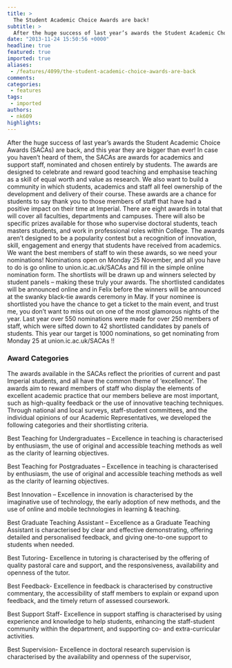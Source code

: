 ```yaml
---
title: >
  The Student Academic Choice Awards are back!
subtitle: >
  After the huge success of last year’s awards the Student Academic Choice Awards (SACAs) are back, and this year they are bigger than ever!
date: "2013-11-24 15:50:56 +0000"
headline: true
featured: true
imported: true
aliases:
 - /features/4099/the-student-academic-choice-awards-are-back
comments:
categories:
 - features
tags:
 - imported
authors:
 - nk609
highlights:
---
```


After the huge success of last year’s awards the Student Academic Choice Awards (SACAs) are back, and this year they are bigger than ever! In case you haven’t heard of them, the SACAs are awards for academics and support staff, nominated and chosen entirely by students. The awards are designed to celebrate and reward good teaching and emphasise teaching as a skill of equal worth and value as research. We also want to build a community in which students, academics and staff all feel ownership of the development and delivery of their course. These awards are a chance for students to say thank you to those members of staff that have had a positive impact on their time at Imperial.
 There are eight awards in total that will cover all faculties, departments and campuses. There will also be specific prizes available for those who supervise doctoral students, teach masters students, and work in professional roles within College. The awards aren’t designed to be a popularity contest but a recognition of innovation, skill, engagement and energy that students have received from academics.
 We want the best members of staff to win these awards, so we need your nominations! Nominations open on Monday 25 November, and all you have to do is go online to union.ic.ac.uk/SACAs and fill in the simple online nomination form.
 The shortlists will be drawn up and winners selected by student panels – making these truly your awards. The shortlisted candidates will be announced online and in Felix before the winners will be announced at the swanky black-tie awards ceremony in May. If your nominee is shortlisted you have the chance to get a ticket to the main event, and trust me, you don’t want to miss out on one of the most glamorous nights of the year.
 Last year over 550 nominations were made for over 250 members of staff, which were sifted down to 42 shortlisted candidates by panels of students. This year our target is 1000 nominations, so get nominating from Monday 25 at union.ic.ac.uk/SACAs !!

###  Award Categories

The awards available in the SACAs reflect the priorities of current and past Imperial students, and all have the common theme of ‘excellence’. The awards aim to reward members of staff who display the elements of excellent academic practice that our members believe are most important, such as high-quality feedback or the use of innovative teaching techniques. Through national and local surveys, staff-student committees, and the individual opinions of our Academic Representatives, we developed the following categories and their shortlisting criteria.

Best Teaching for Undergraduates – Excellence in teaching is characterised by enthusiasm, the use of original and accessible teaching methods as well as the clarity of learning objectives.

Best Teaching for Postgraduates – Excellence in teaching is characterised by enthusiasm, the use of original and accessible teaching methods as well as the clarity of learning objectives.

Best Innovation – Excellence in innovation is characterised by the imaginative use of technology, the early adoption of new methods, and the use of online and mobile technologies in learning & teaching.

Best Graduate Teaching Assistant – Excellence as a Graduate Teaching Assistant is characterised by clear and effective demonstrating, offering detailed and personalised feedback, and giving one-to-one support to students when needed.

Best Tutoring- Excellence in tutoring is characterised by the offering of quality pastoral care and support, and the responsiveness, availability and openness of the tutor.

Best Feedback- Excellence in feedback is characterised by constructive commentary, the accessibility of staff members to explain or expand upon feedback, and the timely return of assessed coursework.

Best Support Staff- Excellence in support staffing is characterised by using experience and knowledge to help students, enhancing the staff-student community within the department, and supporting co- and extra-curricular activities.

Best Supervision- Excellence in doctoral research supervision is characterised by the availability and openness of the supervisor,
